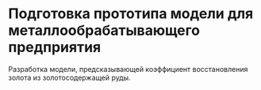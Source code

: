# Подготовка прототипа модели для металлообрабатывающего предприятия
Pазработка модели, предсказывающей коэффициент восстановления золота из золотосодержащей руды.
